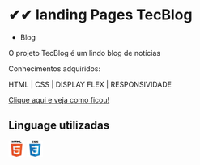 
# ✔✔ landing Pages TecBlog

* Blog 

<section>
  <p> O projeto TecBlog é um lindo blog de notícias  </p>
  <p>Conhecimentos adquiridos:</p>
  <p> HTML | CSS | DISPLAY FLEX | RESPONSIVIDADE </p>
  <a href="https://leandroazevedo-1.github.io/landingPages-TecBlog/" target="_blank">Clique aqui e veja como ficou!</a>
  
  ## Linguage utilizadas 
  <code><img height="32" src="https://raw.githubusercontent.com/github/explore/80688e429a7d4ef2fca1e82350fe8e3517d3494d/topics/html/html.png" alt="HTML5"/></code>
  <code><img height="32" src="https://raw.githubusercontent.com/github/explore/80688e429a7d4ef2fca1e82350fe8e3517d3494d/topics/css/css.png" alt="CSS"/></code>

</section>

